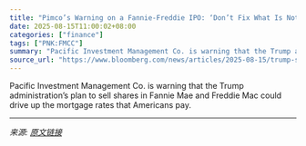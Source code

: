 ```yaml
---
title: "Pimco’s Warning on a Fannie-Freddie IPO: ‘Don’t Fix What Is Not Broken’"
date: 2025-08-15T11:00:02+08:00
categories: ["finance"]
tags: ["PNK:FMCC"]
summary: "Pacific Investment Management Co. is warning that the Trump administration’s plan to sell shares in Fannie Mae and Freddie Mac could drive up the mortgage rates that Americans pay."
source_url: "https://www.bloomberg.com/news/articles/2025-08-15/trump-s-fannie-freddie-stock-offer-risks-higher-mortgage-rates-pimco-warns"
---
```


Pacific Investment Management Co. is warning that the Trump administration’s plan to sell shares in Fannie Mae and Freddie Mac could drive up the mortgage rates that Americans pay.

---

*来源: [原文链接](https://www.bloomberg.com/news/articles/2025-08-15/trump-s-fannie-freddie-stock-offer-risks-higher-mortgage-rates-pimco-warns)*

